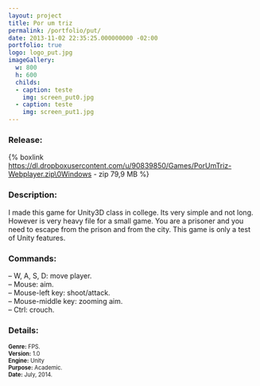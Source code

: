 ```yaml
---
layout: project
title: Por um triz
permalink: /portfolio/put/
date: 2013-11-02 22:35:25.000000000 -02:00
portfolio: true
logo: logo_put.jpg
imageGallery:
  w: 800
  h: 600
  childs:
  - caption: teste
    img: screen_put0.jpg
  - caption: teste
    img: screen_put1.jpg
---
```


 <span/>

### Release:

{% boxlink https://dl.dropboxusercontent.com/u/90839850/Games/PorUmTriz-Webplayer.zip\0Windows - zip 79,9 MB %}

### Description:

I made this game for Unity3D class in college. Its very simple and not long. However is very heavy file for a small game. You are a prisoner and you need to escape from the prison and from the city. This game is only a test of Unity features.

### Commands:

–  W, A, S, D: move player.<br>
– Mouse: aim.<br>
– Mouse-left key: shoot/attack.<br>
– Mouse-middle key: zooming aim.<br>
– Ctrl: crouch.<br>

### Details:
<p style="font-size:0.8em">
<strong>Genre:</strong> FPS.<br>
<strong>Version:</strong> 1.0<br>
<strong>Engine:</strong> Unity<br>
<strong>Purpose:</strong> Academic.<br>
<strong>Date:</strong> July, 2014.<br>
</p>
